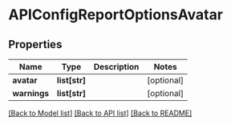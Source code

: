 # APIConfigReportOptionsAvatar


## Properties
Name | Type | Description | Notes
------------ | ------------- | ------------- | -------------
**avatar** | **list[str]** |  | [optional] 
**warnings** | **list[str]** |  | [optional] 

[[Back to Model list]](../README.md#documentation-for-models) [[Back to API list]](../README.md#documentation-for-api-endpoints) [[Back to README]](../README.md)


